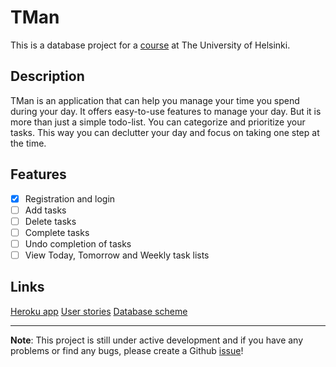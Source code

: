 # TMan
This is a database project for a [course](https://materiaalit.github.io/tsoha-18/) at The University of Helsinki.

## Description
TMan is an application that can help you manage your time you spend during your day. It offers 
easy-to-use features to manage your day. But it is more than just a simple todo-list. You can categorize 
and prioritize your tasks. This way you can declutter your day and focus on taking one 
step at the time.

## Features
- [x] Registration and login
- [ ] Add tasks
- [ ] Delete tasks
- [ ] Complete tasks
- [ ] Undo completion of tasks
- [ ] View Today, Tomorrow and Weekly task lists

## Links
[Heroku app](https://tsoha-tman.herokuapp.com)
[User stories](docs/user-stories.md)
[Database scheme](docs/img/db-scheme.png)

---

**Note**: This project is still under active development and if you have any problems or find any
bugs, please create a Github [issue](https://github.com/doc97/tman/issues)!

